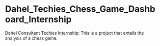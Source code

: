 # Dahel_Techies_Chess_Game_Dashboard_Internship
Dahel Consultant Techies Internship: This is a project that entails the analysis of a chess game.
